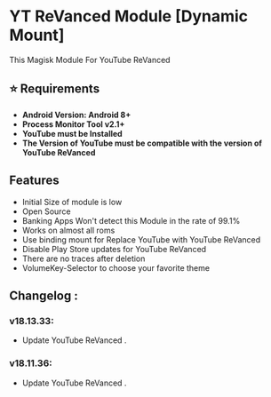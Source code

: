 # YT ReVanced Module [Dynamic Mount]
This Magisk Module For YouTube ReVanced

## ⭐ Requirements
- **Android Version: Android 8+**
- **Process Monitor Tool v2.1+**
- **YouTube must be Installed**
- **The Version of YouTube must be compatible with the version of YouTube ReVanced**
## Features
- Initial Size of module is low
- Open Source
- Banking Apps Won't detect this Module in the rate of 99.1%
- Works on almost all roms
- Use binding mount for Replace YouTube with YouTube ReVanced
- Disable Play Store updates for YouTube ReVanced 
- There are no traces after deletion
- VolumeKey-Selector to choose your favorite theme

## Changelog :
### v18.13.33:
- Update YouTube ReVanced .
### v18.11.36:
- Update YouTube ReVanced .
